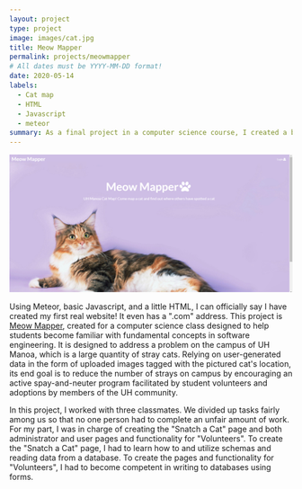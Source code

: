 ```yaml
---
layout: project
type: project
image: images/cat.jpg
title: Meow Mapper
permalink: projects/meowmapper
# All dates must be YYYY-MM-DD format!
date: 2020-05-14
labels:
  - Cat map
  - HTML
  - Javascript
  - meteor
summary: As a final project in a computer science course, I created a basic website with a small team. 
---
```


<img class="ui medium right floated rounded image" src="../images/meow.PNG">

Using Meteor, basic Javascript, and a little HTML, I can officially say I have created my first real website! It even has a ".com" address. This project is [Meow Mapper](https://meowmapper.com/), created for a computer science class designed to help students become familiar with fundamental concepts in software engineering. It is designed to address a problem on the campus of UH Manoa, which is a large quantity of stray cats. Relying on user-generated data in the form of uploaded images tagged with the pictured cat's location, its end goal is to reduce the number of strays on campus by encouraging an active spay-and-neuter program facilitated by student volunteers and adoptions by members of the UH community. 

In this project, I worked with three classmates. We divided up tasks fairly among us so that no one person had to complete an unfair amount of work. For my part, I was in charge of creating the "Snatch a Cat" page and both administrator and user pages and functionality for "Volunteers". To create the "Snatch a Cat" page, I had to learn how to and utilize schemas and reading data from a database. To create the pages and functionality for "Volunteers", I had to become competent in writing to databases using forms. 


